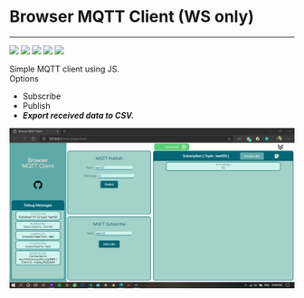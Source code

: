 # Browser MQTT Client (WS only)
<hr>

![](https://img.shields.io/badge/Tools-MQTT-informational?style=flat&logo=eclipse-mosquitto&logoColor=white&color=0237a3) ![](https://img.shields.io/badge/Code-HTML-informational?style=flat&logo=html5&logoColor=white&color=eb6734) ![](https://img.shields.io/badge/Code-CSS-informational?style=flat&logo=css3&logoColor=white&color=345ceb) ![](https://img.shields.io/badge/Code-JavaScript-informational?style=flat&logo=javascript&logoColor=white&color=ebd234) ![](https://img.shields.io/badge/Version-1.0-brightgreen)

Simple MQTT client using JS.</br>
Options

* Subscribe
* Publish
* _**Export received data to CSV.**_


![.](/images/screenShots.png)
